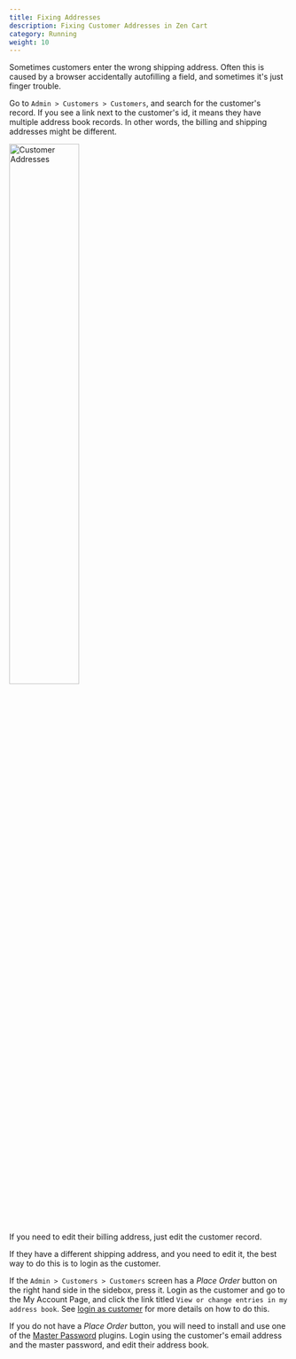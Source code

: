 ```yaml
---
title: Fixing Addresses
description: Fixing Customer Addresses in Zen Cart 
category: Running
weight: 10
---
```


Sometimes customers enter the wrong shipping address.  Often this is caused by a browser accidentally autofilling a field, and sometimes it's just finger trouble. 

Go to `Admin > Customers > Customers`, and search for the customer's record.
If you see a link next to the customer's id, it means they have multiple address book records.  In other words, the billing and shipping addresses might be different. 

<img src="/images/customer_search.png" alt="Customer Addresses" width="50%" />

If you need to edit their billing address, just edit the customer record.

If they have a different shipping address, and you need to edit it, the best way to do this is to login as the customer.  

If the `Admin > Customers > Customers` screen has a *Place Order* button on the right hand side in the sidebox, press it.  Login as the customer and go to the My Account Page, and click the link titled `View or change entries in my address book`.  See [login as customer](/user/running/login_as_customer) for more details on how to do this. 

If you do not have a *Place Order* button, you will need to install and use one of the [Master Password](/user/admin/master_password/) plugins.  Login using the customer's email address and the master password, and edit their address book.  

